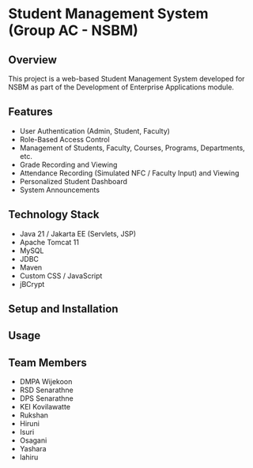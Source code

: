 # Student Management System (Group AC - NSBM)

## Overview

This project is a web-based Student Management System developed for NSBM as part of the Development of Enterprise Applications module.

## Features

*   User Authentication (Admin, Student, Faculty)
*   Role-Based Access Control
*   Management of Students, Faculty, Courses, Programs, Departments, etc.
*   Grade Recording and Viewing
*   Attendance Recording (Simulated NFC / Faculty Input) and Viewing
*   Personalized Student Dashboard
*   System Announcements

## Technology Stack

*   Java 21 / Jakarta EE (Servlets, JSP)
*   Apache Tomcat 11
*   MySQL
*   JDBC
*   Maven
*   Custom CSS / JavaScript
*   jBCrypt

## Setup and Installation

<!-- instructions on how to set up the database, build, and deploy the application -->

## Usage

<!-- brief instructions on how to use the system for different roles -->

## Team Members

*   DMPA Wijekoon
*   RSD Senarathne
*   DPS Senarathne
*   KEI Kovilawatte
*   Rukshan
*   Hiruni
*   Isuri
*   Osagani
*   Yashara
*   lahiru
